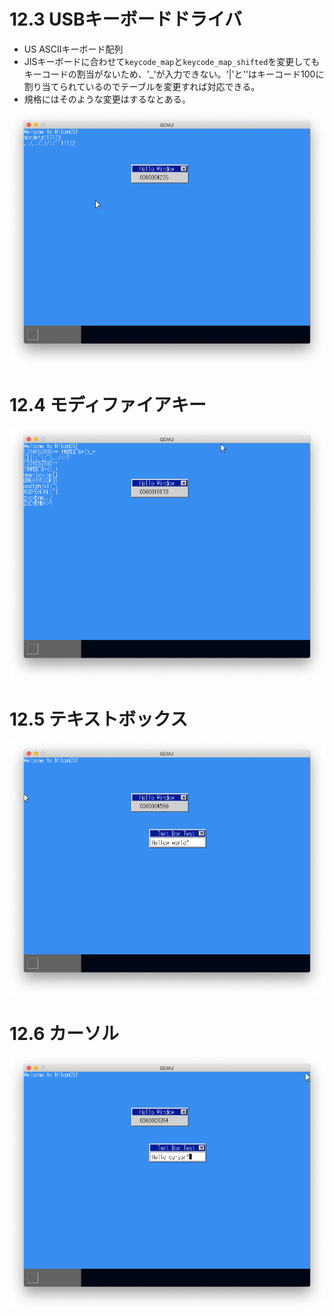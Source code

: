# 12.3 USBキーボードドライバ

- US ASCIIキーボード配列
- JISキーボードに合わせて`keycode_map`と`keycode_map_shifted`を変更してもキーコードの割当がないため、'_'が入力できない。'|'と'\'はキーコード100に割り当てられているのでテーブルを変更すれば対応できる。
- 規格にはそのような変更はするなとある。

![modifierなし](images/day12_non_modifier.png)

# 12.4 モディファイアキー

![modifierあり](images/day12_with_modifier.png)

# 12.5 テキストボックス

![textbox](images/day12_textbox.png)

# 12.6 カーソル

![cursor](images/day12_cursor.png)
